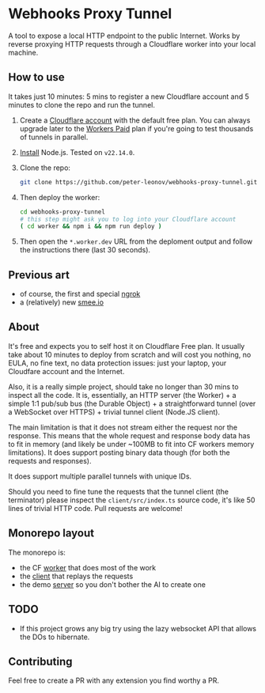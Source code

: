 # Webhooks Proxy Tunnel

A tool to expose a local HTTP endpoint to the public Internet. Works by reverse proxying HTTP requests through a Cloudflare worker into your local machine.

## How to use

It takes just 10 minutes: 5 mins to register a new Cloudflare account and 5 minutes to clone the repo and run the tunnel.

1. Create a [Cloudflare account](https://www.cloudflare.com/) with the default free plan. You can always upgrade later to the [Workers Paid](https://developers.cloudflare.com/workers/platform/pricing/) plan if you're going to test thousands of tunnels in parallel.

1. [Install](https://nodejs.org/en/download) Node.js. Tested on `v22.14.0`.

1. Clone the repo:

    ```bash
    git clone https://github.com/peter-leonov/webhooks-proxy-tunnel.git
    ```

1. Then deploy the worker:

    ```bash
    cd webhooks-proxy-tunnel
    # this step might ask you to log into your Cloudflare account
    ( cd worker && npm i && npm run deploy )
    ```

1. Then open the `*.worker.dev` URL from the deploment output and follow the instructions there (last 30 seconds).

## Previous art

* of course, the first and special [ngrok](https://ngrok.com)
* a (relatively) new [smee.io](https://smee.io)

## About

It's free and expects you to self host it on Cloudflare Free plan. It usually take about 10 minutes to deploy from scratch and will cost you nothing, no EULA, no fine text, no data protection issues: just your laptop, your Cloudfare account and the Internet.

Also, it is a really simple project, should take no longer than 30 mins to inspect all the code. It is, essentially, an HTTP server (the Worker) + a simple 1:1 pub/sub bus (the Durable Object) + a straightforward tunnel (over a WebSocket over HTTPS) + trivial tunnel client (Node.JS client).

The main limitation is that it does not stream either the request nor the response. This means that the whole request and response body data has to fit in memory (and likely be under ~100MB to fit into CF workers memory limitations). It does support posting binary data though (for both the requests and responses).

It does support multiple parallel tunnels with unique IDs.

Should you need to fine tune the requests that the tunnel client (the terminator) please inspect the `client/src/index.ts` source code, it's like 50 lines of trivial HTTP code. Pull requests are welcome!

## Monorepo layout

The monorepo is:

* the CF [worker](./worker#readme) that does most of the work
* the [client](./client#readme) that replays the requests
* the demo [server](./server#readme) so you don't bother the AI to create one

## TODO

* If this project grows any big try using the lazy websocket API that allows the DOs to hibernate.

## Contributing

Feel free to create a PR with any extension you find worthy a PR.
